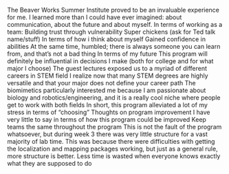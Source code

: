 The Beaver Works Summer Institute proved to be an invaluable experience for me. I learned more than I could have ever imagined: about communication, about the future and about myself.
In terms of working as a team:
Building trust through vulnerability
Super chickens (ask for Ted talk name/stuff)
In terms of how i think about myself
Gained confidence in abilities
At the same time, humbled; there is always someone you can learn from, and that’s not a bad thing
In terms of my future
This program will definitely be influential in decisions I make (both for college and for what major I choose)
The guest lectures exposed us to a myriad of different careers in STEM field
I realize now that many STEM degrees are highly versatile and that your major does not define your career path
The biomimetics particularly interested me because I am passionate about biology and robotics/engineering, and it is a really cool niche where people get to work with both fields
In short, this program alleviated a lot of my stress in terms of  “choosing” 
Thoughts on program improvement
I have very little to say in terms of how this program could be improved
Keep teams the same throughout the program
This is not the fault of the program whatsoever, but during week 3 there was very little structure for a vast majority of lab time. This was because there were difficulties with getting the localization and mapping packages working, but just as a general rule, more structure is better. Less time is wasted when everyone knows exactly what they are supposed to do 
